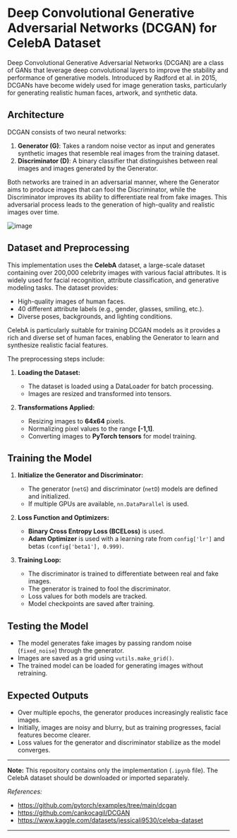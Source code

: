 # Deep Convolutional Generative Adversarial Networks (DCGAN) for CelebA Dataset

Deep Convolutional Generative Adversarial Networks (DCGAN) are a class of GANs that leverage deep convolutional layers to improve the stability and performance of generative models. Introduced by Radford et al. in 2015, DCGANs have become widely used for image generation tasks, particularly for generating realistic human faces, artwork, and synthetic data.

## Architecture
DCGAN consists of two neural networks:
1. **Generator (G)**: Takes a random noise vector as input and generates synthetic images that resemble real images from the training dataset.
2. **Discriminator (D)**: A binary classifier that distinguishes between real images and images generated by the Generator.

Both networks are trained in an adversarial manner, where the Generator aims to produce images that can fool the Discriminator, while the Discriminator improves its ability to differentiate real from fake images. This adversarial process leads to the generation of high-quality and realistic images over time.

![image](https://github.com/user-attachments/assets/026cd14b-efb3-4414-ad29-4bf4331b806a)


## Dataset and Preprocessing
This implementation uses the **CelebA** dataset, a large-scale dataset containing over 200,000 celebrity images with various facial attributes. It is widely used for facial recognition, attribute classification, and generative modeling tasks. The dataset provides:
- High-quality images of human faces.
- 40 different attribute labels (e.g., gender, glasses, smiling, etc.).
- Diverse poses, backgrounds, and lighting conditions.

CelebA is particularly suitable for training DCGAN models as it provides a rich and diverse set of human faces, enabling the Generator to learn and synthesize realistic facial features.

The preprocessing steps include:

1. **Loading the Dataset:**
   - The dataset is loaded using a DataLoader for batch processing.
   - Images are resized and transformed into tensors.

2. **Transformations Applied:**
   - Resizing images to **64x64** pixels.
   - Normalizing pixel values to the range **[-1,1]**.
   - Converting images to **PyTorch tensors** for model training.

## Training the Model
1. **Initialize the Generator and Discriminator:**
   - The generator (`netG`) and discriminator (`netD`) models are defined and initialized.
   - If multiple GPUs are available, `nn.DataParallel` is used.

2. **Loss Function and Optimizers:**
   - **Binary Cross Entropy Loss (BCELoss)** is used.
   - **Adam Optimizer** is used with a learning rate from `config['lr']` and betas `(config['beta1'], 0.999)`.

3. **Training Loop:**
   - The discriminator is trained to differentiate between real and fake images.
   - The generator is trained to fool the discriminator.
   - Loss values for both models are tracked.
   - Model checkpoints are saved after training.

## Testing the Model
- The model generates fake images by passing random noise (`fixed_noise`) through the generator.
- Images are saved as a grid using `vutils.make_grid()`.
- The trained model can be loaded for generating images without retraining.

## Expected Outputs
- Over multiple epochs, the generator produces increasingly realistic face images.
- Initially, images are noisy and blurry, but as training progresses, facial features become clearer.
- Loss values for the generator and discriminator stabilize as the model converges.

---

**Note:** This repository contains only the implementation (`.ipynb` file). The CelebA dataset should be downloaded or imported separately.

*References:*
- https://github.com/pytorch/examples/tree/main/dcgan
- https://github.com/cankocagil/DCGAN
- https://www.kaggle.com/datasets/jessicali9530/celeba-dataset

---

